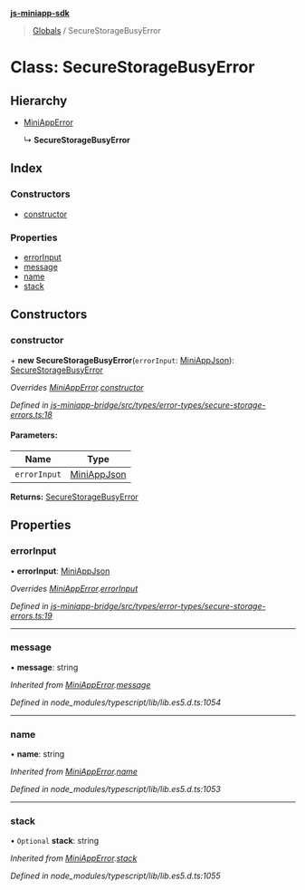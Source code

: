 **[js-miniapp-sdk](../README.md)**

> [Globals](../README.md) / SecureStorageBusyError

# Class: SecureStorageBusyError

## Hierarchy

* [MiniAppError](miniapperror.md)

  ↳ **SecureStorageBusyError**

## Index

### Constructors

* [constructor](securestoragebusyerror.md#constructor)

### Properties

* [errorInput](securestoragebusyerror.md#errorinput)
* [message](securestoragebusyerror.md#message)
* [name](securestoragebusyerror.md#name)
* [stack](securestoragebusyerror.md#stack)

## Constructors

### constructor

\+ **new SecureStorageBusyError**(`errorInput`: [MiniAppJson](../interfaces/miniappjson.md)): [SecureStorageBusyError](securestoragebusyerror.md)

*Overrides [MiniAppError](miniapperror.md).[constructor](miniapperror.md#constructor)*

*Defined in [js-miniapp-bridge/src/types/error-types/secure-storage-errors.ts:18](https://github.com/rakutentech/js-miniapp/blob/cac19e7/js-miniapp-bridge/src/types/error-types/secure-storage-errors.ts#L18)*

#### Parameters:

Name | Type |
------ | ------ |
`errorInput` | [MiniAppJson](../interfaces/miniappjson.md) |

**Returns:** [SecureStorageBusyError](securestoragebusyerror.md)

## Properties

### errorInput

•  **errorInput**: [MiniAppJson](../interfaces/miniappjson.md)

*Overrides [MiniAppError](miniapperror.md).[errorInput](miniapperror.md#errorinput)*

*Defined in [js-miniapp-bridge/src/types/error-types/secure-storage-errors.ts:19](https://github.com/rakutentech/js-miniapp/blob/cac19e7/js-miniapp-bridge/src/types/error-types/secure-storage-errors.ts#L19)*

___

### message

•  **message**: string

*Inherited from [MiniAppError](miniapperror.md).[message](miniapperror.md#message)*

*Defined in node_modules/typescript/lib/lib.es5.d.ts:1054*

___

### name

•  **name**: string

*Inherited from [MiniAppError](miniapperror.md).[name](miniapperror.md#name)*

*Defined in node_modules/typescript/lib/lib.es5.d.ts:1053*

___

### stack

• `Optional` **stack**: string

*Inherited from [MiniAppError](miniapperror.md).[stack](miniapperror.md#stack)*

*Defined in node_modules/typescript/lib/lib.es5.d.ts:1055*
